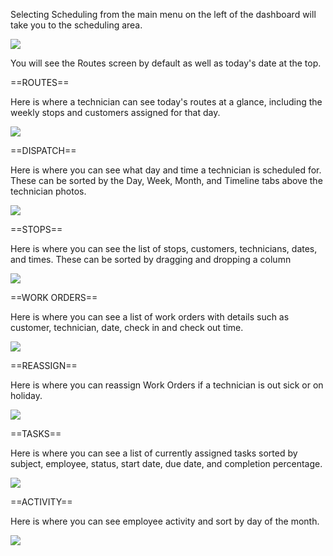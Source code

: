 Selecting Scheduling from the main menu on the left of the dashboard will take you to the scheduling area.



![](image_1.4e77f1bd.png)



You will see the Routes screen by default as well as today's date at the top.



==ROUTES==



Here is where a technician can see today's routes at a glance, including the weekly stops and customers assigned for that day.



![](image_2.17fbf7fd.png)







==DISPATCH==



Here is where you can see what day and time a technician is scheduled for. These can be sorted by the Day, Week, Month, and Timeline tabs above the technician photos.



![](image_3.abe92611.png)







==STOPS==



Here is where you can see the list of stops, customers, technicians, dates, and times. These can be sorted by dragging and dropping a column



![](image_4.459a2dbc.png)





==WORK ORDERS==



Here is where you can see a list of work orders with details such as customer, technician, date, check in and check out time.



![](image_5.9d5adf8a.png)





==REASSIGN==



Here is where you can reassign Work Orders if a technician is out sick or on holiday.



![](image_6.252fba94.png)





==TASKS==



Here is where you can see a list of currently assigned tasks sorted by subject, employee, status, start date, due date, and completion percentage.



![](image_7.d5abcdad.png)





==ACTIVITY==



Here is where you can see employee activity and sort by day of the month.



![](image_8.6af16f1b.png)




